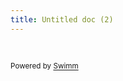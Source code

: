 ```yaml
---
title: Untitled doc (2)
---
```

&nbsp;

<SwmMeta version="3.0.0" repo-id="Z2l0aHViJTNBJTNBYWN0aXZpdHlfYmFja2VuZCUzQSUzQXlveGF6LXZlcnNl" repo-name="activity_backend"><sup>Powered by [Swimm](https://app.swimm.io/)</sup></SwmMeta>
